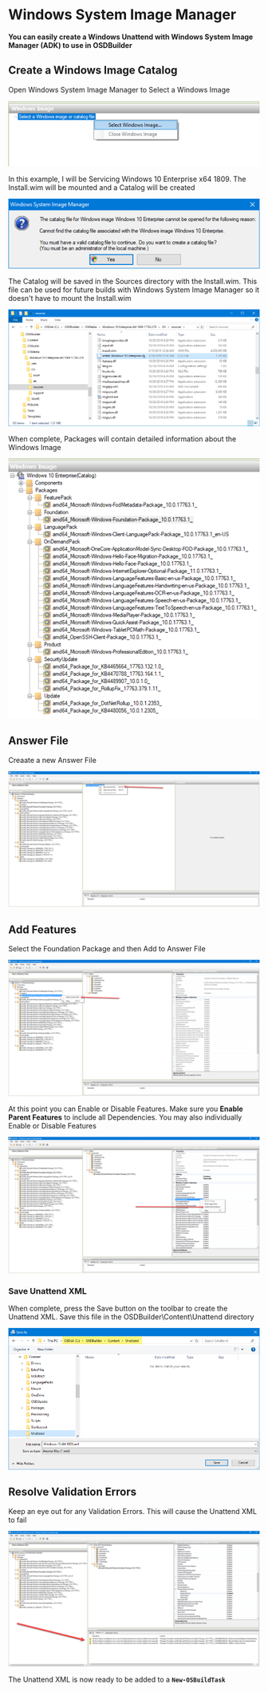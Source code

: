 # Windows System Image Manager

**You can easily create a Windows Unattend with Windows System Image Manager \(ADK\) to use in OSDBuilder**

## Create a Windows Image Catalog

Open Windows System Image Manager to Select a Windows Image

![](../../../../../.gitbook/assets/image%20%28112%29.png)

In this example, I will be Servicing Windows 10 Enterprise x64 1809.  The Install.wim will be mounted and a Catalog will be created

![](../../../../../.gitbook/assets/image%20%2871%29.png)

The Catalog will be saved in the Sources directory with the Install.wim.  This file can be used for future builds with Windows System Image Manager so it doesn't have to mount the Install.wim

![](../../../../../.gitbook/assets/image%20%28195%29.png)

When complete, Packages will contain detailed information about the Windows Image

![](../../../../../.gitbook/assets/image%20%28159%29.png)

## Answer File

Creaate a new Answer File

![](../../../../../.gitbook/assets/image%20%28156%29.png)

## Add Features

Select the Foundation Package and then Add to Answer File

![](../../../../../.gitbook/assets/image%20%2863%29.png)

At this point you can Enable or Disable Features.  Make sure you **Enable Parent Features** to include all Dependencies.  You may also individually Enable or Disable Features

![](../../../../../.gitbook/assets/image%20%2885%29.png)

### Save Unattend XML

When complete, press the Save button on the toolbar to create the Unattend XML.  Save this file in the OSDBuilder\Content\Unattend directory

![](../../../../../.gitbook/assets/image%20%28114%29.png)

## Resolve Validation Errors

Keep an eye out for any Validation Errors.  This will cause the Unattend XML to fail

![](../../../../../.gitbook/assets/image%20%28151%29.png)

The Unattend XML is now ready to be added to a **`New-OSBuildTask`**

